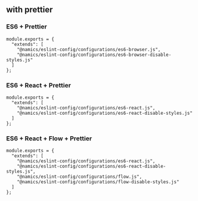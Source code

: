 ## with prettier

### ES6 + Prettier
```
module.exports = {
  "extends": [
    "@namics/eslint-config/configurations/es6-browser.js",
    "@namics/eslint-config/configurations/es6-browser-disable-styles.js"
  ]
};
```

### ES6 + React + Prettier
```
module.exports = {
  "extends": [
    "@namics/eslint-config/configurations/es6-react.js",
    "@namics/eslint-config/configurations/es6-react-disable-styles.js"
  ]
};
```

### ES6 + React + Flow + Prettier
```
module.exports = {
  "extends": [
    "@namics/eslint-config/configurations/es6-react.js",
    "@namics/eslint-config/configurations/es6-react-disable-styles.js",
    "@namics/eslint-config/configurations/flow.js",
    "@namics/eslint-config/configurations/flow-disable-styles.js"
  ]
};
```
